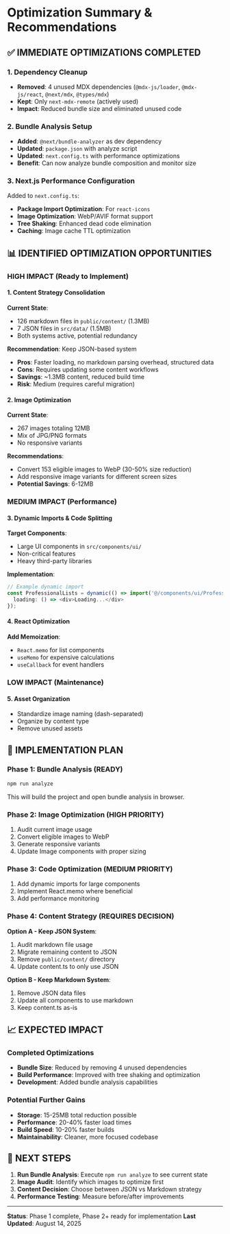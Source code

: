 # Optimization Summary & Recommendations

## ✅ IMMEDIATE OPTIMIZATIONS COMPLETED

### 1. Dependency Cleanup
- **Removed**: 4 unused MDX dependencies (`@mdx-js/loader`, `@mdx-js/react`, `@next/mdx`, `@types/mdx`)
- **Kept**: Only `next-mdx-remote` (actively used)
- **Impact**: Reduced bundle size and eliminated unused code

### 2. Bundle Analysis Setup
- **Added**: `@next/bundle-analyzer` as dev dependency
- **Updated**: `package.json` with analyze script
- **Updated**: `next.config.ts` with performance optimizations
- **Benefit**: Can now analyze bundle composition and monitor size

### 3. Next.js Performance Configuration
Added to `next.config.ts`:
- **Package Import Optimization**: For `react-icons`
- **Image Optimization**: WebP/AVIF format support
- **Tree Shaking**: Enhanced dead code elimination
- **Caching**: Image cache TTL optimization

## 📊 IDENTIFIED OPTIMIZATION OPPORTUNITIES

### HIGH IMPACT (Ready to Implement)

#### 1. Content Strategy Consolidation
**Current State**:
- 126 markdown files in `public/content/` (1.3MB)
- 7 JSON files in `src/data/` (1.5MB)
- Both systems active, potential redundancy

**Recommendation**: Keep JSON-based system
- **Pros**: Faster loading, no markdown parsing overhead, structured data
- **Cons**: Requires updating some content workflows
- **Savings**: ~1.3MB content, reduced build time
- **Risk**: Medium (requires careful migration)

#### 2. Image Optimization  
**Current State**:
- 267 images totaling 12MB
- Mix of JPG/PNG formats
- No responsive variants

**Recommendations**:
- Convert 153 eligible images to WebP (30-50% size reduction)
- Add responsive image variants for different screen sizes
- **Potential Savings**: 6-12MB

### MEDIUM IMPACT (Performance)

#### 3. Dynamic Imports & Code Splitting
**Target Components**:
- Large UI components in `src/components/ui/`
- Non-critical features
- Heavy third-party libraries

**Implementation**:
```typescript
// Example dynamic import
const ProfessionalLists = dynamic(() => import('@/components/ui/ProfessionalLists'), {
  loading: () => <div>Loading...</div>
});
```

#### 4. React Optimization
**Add Memoization**:
- `React.memo` for list components
- `useMemo` for expensive calculations
- `useCallback` for event handlers

### LOW IMPACT (Maintenance)

#### 5. Asset Organization
- Standardize image naming (dash-separated)
- Organize by content type
- Remove unused assets

## 🎯 IMPLEMENTATION PLAN

### Phase 1: Bundle Analysis (READY)
```bash
npm run analyze
```
This will build the project and open bundle analysis in browser.

### Phase 2: Image Optimization (HIGH PRIORITY)
1. Audit current image usage
2. Convert eligible images to WebP
3. Generate responsive variants
4. Update Image components with proper sizing

### Phase 3: Code Optimization (MEDIUM PRIORITY)  
1. Add dynamic imports for large components
2. Implement React.memo where beneficial
3. Add performance monitoring

### Phase 4: Content Strategy (REQUIRES DECISION)
**Option A - Keep JSON System**:
1. Audit markdown file usage
2. Migrate remaining content to JSON
3. Remove `public/content/` directory
4. Update content.ts to only use JSON

**Option B - Keep Markdown System**:
1. Remove JSON data files
2. Update all components to use markdown
3. Keep content.ts as-is

## 📈 EXPECTED IMPACT

### Completed Optimizations
- **Bundle Size**: Reduced by removing 4 unused dependencies
- **Build Performance**: Improved with tree shaking and optimization
- **Development**: Added bundle analysis capabilities

### Potential Further Gains
- **Storage**: 15-25MB total reduction possible
- **Performance**: 20-40% faster load times
- **Build Speed**: 10-20% faster builds
- **Maintainability**: Cleaner, more focused codebase

## 🔧 NEXT STEPS

1. **Run Bundle Analysis**: Execute `npm run analyze` to see current state
2. **Image Audit**: Identify which images to optimize first
3. **Content Decision**: Choose between JSON vs Markdown strategy
4. **Performance Testing**: Measure before/after improvements

---
**Status**: Phase 1 complete, Phase 2+ ready for implementation
**Last Updated**: August 14, 2025

